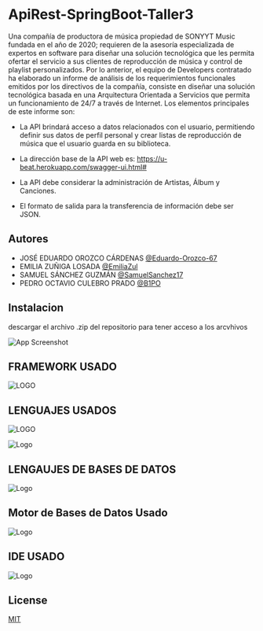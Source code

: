 # ApiRest-SpringBoot-Taller3
Una compañía de productora de música propiedad de SONYYT Music fundada en el
año de 2020; requieren de la asesoría especializada de expertos en software para diseñar una
solución tecnológica que les permita ofertar el servicio a sus clientes de reproducción de
música y control de playlist personalizados.
Por lo anterior, el equipo de Developers contratado ha elaborado un informe de
análisis de los requerimientos funcionales emitidos por los directivos de la compañía,
consiste en diseñar una solución tecnológica basada en una Arquitectura Orientada a
Servicios que permita un funcionamiento de 24/7 a través de Internet. Los elementos
principales de este informe son:

* La API brindará acceso a datos relacionados con el usuario, permitiendo
definir sus datos de perfil personal y crear listas de reproducción de música
que el usuario guarda en su biblioteca.

* La dirección base de la API web es: https://u-beat.herokuapp.com/swagger-ui.html#

* La API debe considerar la administración de Artistas, Álbum y Canciones.

* El formato de salida para la transferencia de información debe ser JSON.

## Autores

- JOSÉ EDUARDO OROZCO CÁRDENAS [@Eduardo-Orozco-67](https://github.com/Eduardo-Orozco-67)
- EMILIA ZUÑIGA LOSADA [@EmiliaZul](https://github.com/EmiliaZul)
- SAMUEL SÁNCHEZ GUZMÁN [@SamuelSanchez17](https://github.com/SamuelSanchez17)
- PEDRO OCTAVIO CULEBRO PRADO [@B1PO](https://github.com/B1PO)

## Instalacion

descargar el archivo .zip del repositorio para tener acceso a los arcvhivos

![App Screenshot](https://br.atsit.in/es/wp-content/uploads/2021/06/como-descargar-archivos-y-ver-codigo-desde-github-9.png)

## FRAMEWORK USADO

![LOGO](https://niixer.com/wp-content/uploads/2020/11/spring-boot.png)

## LENGUAJES USADOS

![LOGO](https://hibernate.org/images/hibernate-logo.svg)

![Logo](https://1000marcas.net/wp-content/uploads/2020/11/Java-logo.png)

## LENGAUJES DE BASES DE DATOS

![Logo](https://blog.desafiolatam.com/wp-content/uploads/2018/05/sql-logo.png)

## Motor de Bases de Datos Usado

![Logo](https://cdn.icon-icons.com/icons2/2415/PNG/512/postgresql_original_wordmark_logo_icon_146392.png)

## IDE USADO

![Logo](https://financesonline.com/uploads/2019/08/IntelliJ-Idea-logo1.png)

## License

[MIT](https://choosealicense.com/licenses/mit/)
